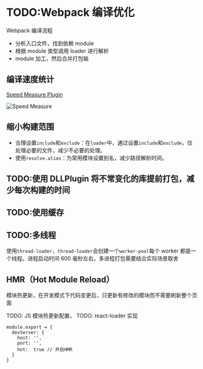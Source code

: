 # TODO:Webpack 编译优化

Webpack 编译流程

- 分析入口文件，找到依赖 module
- 根据 module 类型调用 loader 进行解析
- module 加工，然后合并打包输

## 编译速度统计

[Speed Measure Plugin](https://www.npmjs.com/package/speed-measure-webpack-plugin)

![Speed Measure](https://raw.githubusercontent.com/stephencookdev/speed-measure-webpack-plugin/HEAD/preview.png)

## 缩小构建范围

- 合理设置`include`和`exclude`：在`loader`中，通过设置`include`和`exclude`，仅处理必要的文件，减少不必要的处理。
- 使用`resolve.alias`：为常用模块设置别名，减少路径解析时间。

## TODO:使用 DLLPlugin 将不常变化的库提前打包，减少每次构建的时间

## TODO:使用缓存

## TODO:多线程

使用`thread-loader`，`thread-loader`会创建一个`worker-pool`每个 worker 都是一个线程。进程启动时间 600 毫秒左右，多进程打包需要结合实际场景取舍

## HMR（Hot Module Reload）

模块热更新，在开发模式下代码变更后，只更新有修改的模块而不需要刷新整个页面

TODO: JS 模块热更新配置，
TODO: react-loader 实现

```JS
module.export = {
  devServer: {
    host: '',
    port: '',
    hot:  true // 开启HMR
  }
}
```
